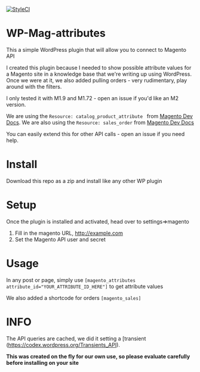 [![StyleCI](https://github.styleci.io/repos/119318250/shield?branch=master)](https://github.styleci.io/repos/119318250)
# WP-Mag-attributes
This a simple WordPress plugin that will allow you to connect to Magento API

I created this plugin because I needed to show possible attribute values for a Magento site in a knowledge base that we're writing up using WordPress.
Once we were at it, we also added pulling orders - very rudimentary, play around with the filters.

I only tested it with M1.9 and M1.72 - open an issue if you'd like an M2 version.

We are using the ```Resource: catalog_product_attribute ``` from [Magento Dev Docs](http://devdocs.magento.com/guides/m1x/api/soap/catalog/catalogProductAttribute/product_attribute.options.html).
We are also using the ```Resource: sales_order``` from [Magento Dev Docs](http://devdocs.magento.com/guides/m1x/api/soap/sales/salesOrder/sales_order.list.html)

You can easily extend this for other API calls - open an issue if you need help.

# Install

Download this repo as a zip and install like any other WP plugin

# Setup

Once the plugin is installed and activated, head over to settings=>magento

1. Fill in the magento URL, http://example.com
2. Set the Magento API user and secret 

# Usage

In any post or page, simply use ```[magento_attributes attribute_id="YOUR_ATTRIBUTE_ID_HERE"]``` to get attribute values

We also added a shortcode for orders ```[magento_sales]```

# INFO

The API queries are cached, we did it setting a [transient (https://codex.wordpress.org/Transients_API). 

**This was created on the fly for our own use, so please evaluate carefully before installing on your site**

